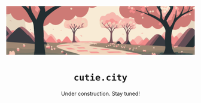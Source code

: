 <picture>
<img src="https://raw.githubusercontent.com/CutieCity/.github/main/images/banner.png" title="A path through a peaceful valley surrounded by pink mountains and cherry blossom trees.">
</picture>

<div align="center">

# `cutie.city`

Under construction. Stay tuned!

</div>
